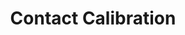 ---
title: Contact Calibration
order: 1
img:
publications:
  - date: 2018-05-21
    img: /assets/images/contact-calibration-anim.gif
    title: "Self-Calibration of Mobile Manipulator Kinematic and Sensor Extrinsic Parameters Through Contact-Based Interaction"
    authors: "Oliver Limoyo, <b>Trevor Ablett</b>, Filip Maric, Luke Volpatti and Jonathan Kelly"
    venue: "In Proceedings of the 2018 IEEE International Conference on Robotics and Automation (ICRA), Brisbane, Australia, 21 - 25 May 2018"
    note: "To appear"
    links:
        preprint: https://arxiv.org/abs/1803.06406
        video: https://www.youtube.com/watch?v=cz9UB-BcGA0
---